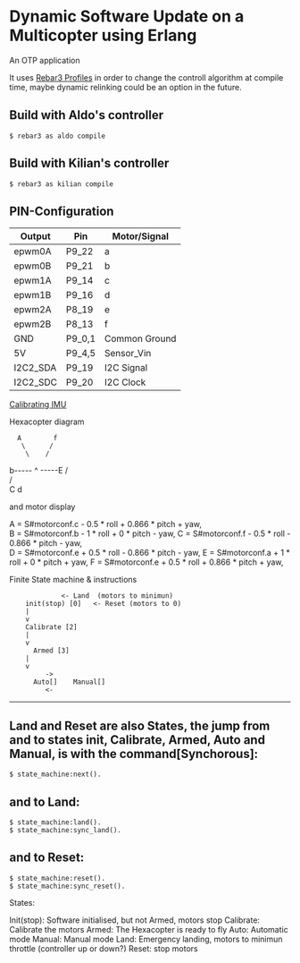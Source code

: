 Dynamic Software Update on a Multicopter using Erlang
=====

An OTP application

It uses [Rebar3 Profiles](https://www.rebar3.org/v3/docs/profiles) in
order to change the controll algorithm at compile time, maybe dynamic
relinking could be an option in the future.

Build with Aldo's controller
-----

    $ rebar3 as aldo compile

Build with Kilian's controller
-----

	$ rebar3 as kilian compile


## PIN-Configuration

Output		| Pin		| Motor/Signal
-----		|-----		|-----
epwm0A		| P9_22 	| a
epwm0B		| P9_21		| b
epwm1A		| P9_14		| c
epwm1B		| P9_16		| d
epwm2A		| P8_19		| e
epwm2B		| P8_13		| f
GND			| P9_0,1	| Common Ground
5V			| P9_4,5	| Sensor_Vin
I2C2_SDA	| P9_19		| I2C Signal
I2C2_SDC	| P9_20		| I2C Clock


[Calibrating IMU](https://www.youtube.com/watch?v=uH7iQrH3GpA)

Hexacopter diagram

      A        f
       \      /
        \    /
  b-----  ^  -----E
        /    \
       /      \
      C        d



and motor display

A = S#motorconf.c - 0.5 * roll + 0.866 * pitch + yaw,	
B = S#motorconf.b - 1 * roll + 0 * pitch - yaw,	
C = S#motorconf.f - 0.5 * roll - 0.866 * pitch - yaw,	
D = S#motorconf.e + 0.5 * roll - 0.866 * pitch - yaw,
E = S#motorconf.a + 1 * roll + 0 * pitch + yaw,
F = S#motorconf.e + 0.5 * roll + 0.866 * pitch + yaw,



Finite State machine & instructions



			     <- Land  (motors to minimun)
	    init(stop) [0]   <- Reset (motors to 0)
		|
		v
	    Calibrate [2]
		|
		v
	      Armed [3]
		|
		v
		     ->
	      Auto[]    Manual[]
		     <-

________________________

Land and Reset are also States, the jump from and to states init, Calibrate, Armed, Auto and Manual, is with the command[Synchorous]:
-----

	$ state_machine:next().

and to Land:
-----

	$ state_machine:land().
	$ state_machine:sync_land().

and to Reset:
-----

	$ state_machine:reset().
	$ state_machine:sync_reset().


States:

Init(stop): Software initialised, but not Armed, motors stop 
Calibrate: Calibrate the motors
Armed: The Hexacopter is ready to fly
Auto: Automatic mode
Manual: Manual mode
Land: Emergency landing, motors to minimun throttle (controller up or down?)
Reset: stop motors